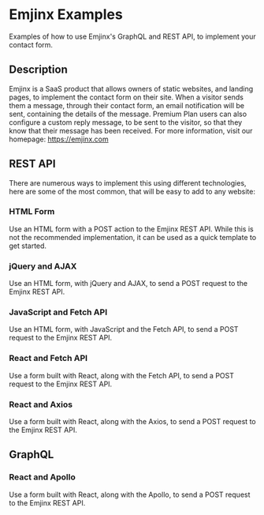 # Emjinx Examples

Examples of how to use Emjinx's GraphQL and REST API, to implement your contact form.

## Description

Emjinx is a SaaS product that allows owners of static websites, and landing pages, to implement the contact form on their site. When a visitor sends them a message, through their contact form, an email notification will be sent, containing the details of the message. Premium Plan users can also configure a custom reply message, to be sent to the visitor, so that they know that their message has been received. For more information, visit our homepage: https://emjinx.com

## REST API

There are numerous ways to implement this using different technologies, here are some of the most common, that will be easy to add to any website:

### HTML Form

Use an HTML form with a POST action to the Emjinx REST API. While this is not the recommended implementation, it can be used as a quick template to get started.

### jQuery and AJAX

Use an HTML form, with jQuery and AJAX, to send a POST request to the Emjinx REST API.

### JavaScript and Fetch API

Use an HTML form, with JavaScript and the Fetch API, to send a POST request to the Emjinx REST API.

### React and Fetch API

Use a form built with React, along with the Fetch API, to send a POST request to the Emjinx REST API.

### React and Axios

Use a form built with React, along with the Axios, to send a POST request to the Emjinx REST API.

## GraphQL

### React and Apollo

Use a form built with React, along with the Apollo, to send a POST request to the Emjinx REST API.
